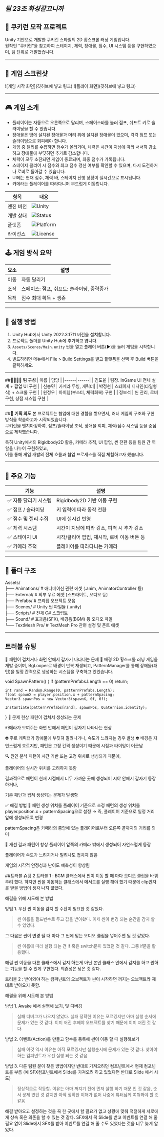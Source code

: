 ## ***팀 23조 화성갈끄니까*** 




## 🍪 **쿠키런 모작 프로젝트**

Unity 기반으로 개발한 쿠키런 스타일의 2D 횡스크롤 러닝 게임입니다.  
원작인 "쿠키런"을 참고하여 스테이지, 체력, 장애물, 점수, UI 시스템 등을 구현하였으며, 팀 단위로 개발했습니다.

---

## 📸 게임 스크린샷

![게임 시작 화면](깃허브에 넣고 링크)
![플레이 화면](깃허브에 넣고 링크)

---

## 🎮 **게임 소개**

- 플레이어는 자동으로 오른쪽으로 달리며, 스페이스바를 눌러 점프, 쉬프트 키로 슬라이딩을 할 수 있습니다.
- 장애물은 땅에 설치된 장애물과 머리 위에 설치된 장애물이 있으며, 각각 점프 또는 슬라이딩으로 회피해야 합니다.
- 게임 중 젤리를 수집하면 점수가 올라가며, 체력은 시간이 지남에 따라 서서히 감소하고 장애물에 부딪히면 추가로 감소합니다.
- 체력이 모두 소진되면 게임이 종료되며, 최종 점수가 기록됩니다.
- 스테이지 클리어 시 점수와 최고 점수 갱신 여부를 확인할 수 있으며, 다시 도전하거나 로비로 돌아갈 수 있습니다.
- UI에는 현재 점수, 체력 바, 스테이지 진행 상황이 실시간으로 표시됩니다.
- 카메라는 플레이어를 따라다니며 부드럽게 이동합니다.

| 항목       | 내용                                                                 |
|------------|----------------------------------------------------------------------|
| 엔진 버전 | ![Unity](https://img.shields.io/badge/Engine-Unity_2022.3.17f1_LTS-blue) |
| 개발 상태 | ![Status](https://img.shields.io/badge/Status-Completed-brightgreen)   |
| 플랫폼   | ![Platform](https://img.shields.io/badge/Platform-PC-lightgrey)     |
| 라이선스  | ![License](https://img.shields.io/badge/License-Educational-red)    |


## 🕹️ **게임 방식 요약**

| 요소 | 설명 |
|------|------|
| 이동 | 자동 달리기 |
| 조작 | 스페이스: 점프, 쉬프트: 슬라이딩, 중력증가|
| 목적 | 점수 최대 획득 + 생존 |

---

## 🚀 실행 방법

1. Unity Hub에서 Unity 2022.3.17f1 버전을 설치합니다.
2. 프로젝트 폴더를 Unity Hub에 추가하고 엽니다.
3. `Assets/Scenes/Main.unity` 씬을 열고 플레이 버튼(▶️)을 눌러 게임을 시작합니다.
4. 빌드하려면 메뉴에서 File > Build Settings를 열고 플랫폼을 선택 후 Build 버튼을 클릭하세요.

---

##👨‍👩‍👧‍👦 **팀 구성**
| 이름 | 담당 |
|------|------|
| 김도율 | 팀장. InGame UI 전체 설계 + 팝업 UI 구현 |
| 신승민 | 카메라 무빙, 캐릭터|
| 박정현 | 스테이지 디자인(타일형식) + 스크롤 구현 |
| 원정우 | 아이템(부스터, 체력회복) 구현 |
| 정보석 | 씬 관리, 로비 구현, 상점 시스템 구현 |

---
##🎯 **기획 의도**
본 프로젝트는 협업에 대한 경험을 쌓으면서, 러너 게임의 구조와 구현 방식을 학습하고자 시작되었습니다.  
쿠키런을 벤치마킹하여, 점프/슬라이딩 조작, 장애물 회피, 체력/점수 시스템 등을 중심으로 제작했습니다.

특히 Unity에서의 Rigidbody2D 활용, 카메라 추적, UI 팝업, 씬 전환 등을 팀원 간 역할을 나누어 구현하였고,  
이를 통해 게임 개발의 전체 흐름과 협업 프로세스를 직접 체험하고자 했습니다.

---

## 🧩 **주요 기능**

| 기능 | 설명 |
|------|------|
| ✅ 자동 달리기 시스템 | Rigidbody2D 기반 이동 구현 |
| ✅ 점프 / 슬라이딩 | 키 입력에 따라 동작 전환 |
| ✅ 점수 및 젤리 수집 | UI에 실시간 반영 |
| ✅ 체력 시스템 | 시간이 지남에 따라 감소, 피격 시 추가 감소 |
| ✅ 스테이지 UI | 시작/클리어 팝업, 재시작, 로비 이동 버튼 등 |
| ✅ 카메라 추적 | 플레이어를 따라다니는 카메라 |

---

## 🧱 폴더 구조
Assets/  
├── Animations/        # 애니메이션 관련 에셋 (.anim, AnimatorController 등)  
├── External/          # 외부 무료 에셋 (스프라이트, 오디오 등)  
├── Prefabs/           # 프리팹 오브젝트 모음  
├── Scenes/            # Unity 씬 파일들 (.unity)  
├── Scripts/           # 전체 C# 스크립트  
├── Sound/             # 효과음(SFX), 배경음(BGM) 등 오디오 파일  
└── TextMesh Pro/      # TextMesh Pro 관련 설정 및 폰트 에셋  

 
---

## 트러블 슈팅

🎯 패턴이 겹치거나 화면 안에서 갑자기 나타나는 문제
🧩 배경
2D 횡스크롤 러닝 게임을 개발 중이며, BgLooper로 배경이 반복 재생되고, PatternManager를 통해 장애물(패턴)을 일정 간격으로 생성하는 시스템을 구축하고 있었습니다.


void SpawnPattern()
{
    if (patternPrefabs.Length == 0) return;

    int rand = Random.Range(0, patternPrefabs.Length);
    float spawnX = player.position.x + patternSpacing;
    Vector3 spawnPos = new Vector3(spawnX, 0f, 0f);

    Instantiate(patternPrefabs[rand], spawnPos, Quaternion.identity);
}
🐞 문제 현상
패턴이 겹쳐서 생성되는 문제

카메라가 보여주는 화면 안에서 패턴이 갑자기 나타나는 현상

⛔ 주로 캐릭터가 장애물에 부딪혀 밀려나거나, 속도가 느려지는 경우 발생
⛔ 배경은 자연스럽게 흐르지만, 패턴은 고정 간격 생성이기 때문에 시점과 타이밍이 어긋남

🔍 원인 분석
패턴이 시간 기반 또는 고정 위치로 생성되기 때문에,

플레이어의 실시간 위치를 고려하지 못함

결과적으로 패턴이 현재 시점에서 너무 가까운 곳에 생성되어 시야 안에서 갑자기 등장하거나,

기존 패턴과 겹쳐 생성되는 문제가 발생함

✅ 해결 방법
🎯 패턴 생성 위치를 플레이어 기준으로 조정
패턴의 생성 위치를 player.position.x + patternSpacing으로 설정
→ 즉, 플레이어 기준으로 일정 거리 앞에 생성되도록 변경

patternSpacing은 카메라의 중앙에 있는 플레이어로부터 오른쪽 끝까지의 거리를 의미

🧪 개선 결과
패턴이 항상 플레이어 앞쪽의 카메라 밖에서 생성되어 자연스럽게 등장

플레이어가 속도가 느려지거나 밀려나도 겹치지 않음

게임의 시각적 안정성과 난이도 예측성이 향상됨

##트러블 슈팅 2
트러블 1 : BGM 클래스에서 씬이 이동 할 때 마다 오디오 클립을 바꿔주려 했다.
하지만 씬을 이동하는 클래스에서 메서드를 실행 해야 했기 때문에 clip인자를 받을 방법이 생각 나지 않았다.

해결을 위해 시도해 본 방법

방법 1. 우선 씬 이동을 감지 할 수단이 필요한 것 같았다.
> 씬 이름을 필드변수로 두고 값을 받아왔다. 이제 씬이 변경 되는 순간을 감지 할 수 있었다.

그 다음은 씬이 변경 될 때 마다 그 씬에 맞는 오디오 클립을 넣어주면 될 것 같았다.
> 씬 이름에 따라 실행 되는 건 if 혹은 switch문이 있었던 것 같다. 그중 if문을 활용했다.

해결
씬 이동을 다른 클래스에서 감지 하는게 아닌 본인 클래스 안에서 감지를 하고 원하는 기능을 할 수 있게 구현했다.
의존성은 낮은 것 같다.

트러블 2 :  받아와야 하는 컴퍼넌트의 오브젝트가 씬이 시작하면 꺼지는 오브젝트라 제대로 받아오지 못함.

해결을 위해 시도해 본 방법

방법 1. Awake 에서 실행해 보기, 및 디버깅
>실패 디버그가 나오지 않았다. 실패 정확한 이유는 모르겠지만 아마 실행 순서에 문제가 있는 것 같다. 이미 꺼진 후에야 오브젝트를 찾기 때문에 이미 꺼진 것 같다.

방법 2. 이벤트(Action)를 만들고 함수를 등록해 씬이 이동 할 때 실행해보기
>실패 이것 역시 이유는 아직 모르겠지만 실행순서에 문제가 있는 것 같다. 찾아야 하는 컴퍼넌트가 우선 실행 되는 것 같음

방법 3. 다른 팀원 분이 찾은 방법이지만 반대로 가져오려던 컴포넌트에서 현재 컴포넌트를 부름 (예 SFX컴포넌트에서 Slide를 가져오려 하고 있었다면 반대로 Slide 에서 시도)
> 정상적으로 작동함. 이유는 아마 꺼지기 전에 먼저 실행 하기 때문 인 것 같음, 순서 문제 였던 것 같지만 아직 정확한 이해가 없어 나중에 튜터님께 여쭤봐야 할 것 같음

해결
받아오고 설정하는 것을 꼭 한 곳에서 할 필요가 없고 상황에 맞춰 적절하게 서로에게 상속 혹은 의존을 할 수 있는 것 같다.
SFX에서 꼭 Slide를 받고 이벤트를 연결 해 줄 필요 없이 Slide에서 SFX를 받아 이벤트를 연결 해 줄 수도 있었다는 것을 너무 늦게 알았다.

